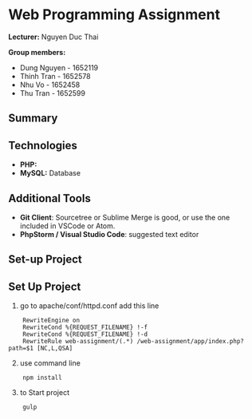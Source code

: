 # Web Programming Assignment 
**Lecturer:** Nguyen Duc Thai

**Group members:**
- Dung Nguyen - 1652119
- Thinh Tran - 1652578
- Nhu Vo - 1652458
- Thu Tran - 1652599


## Summary


## Technologies
- **PHP:** 
- **MySQL:** Database

## Additional Tools
- **Git Client**: Sourcetree or Sublime Merge is good, or use the one included in VSCode or Atom.
- **PhpStorm / Visual Studio Code**: suggested text editor

## Set-up Project

## Set Up Project

1. go to apache/conf/httpd.conf add this line 
```
    RewriteEngine on
    RewriteCond %{REQUEST_FILENAME} !-f
    RewriteCond %{REQUEST_FILENAME} !-d
    RewriteRule web-assignment/(.*) /web-assignment/app/index.php?path=$1 [NC,L,QSA]
```
2. use command line
``` 
    npm install 
```

3. to Start project 
```
    gulp
```

